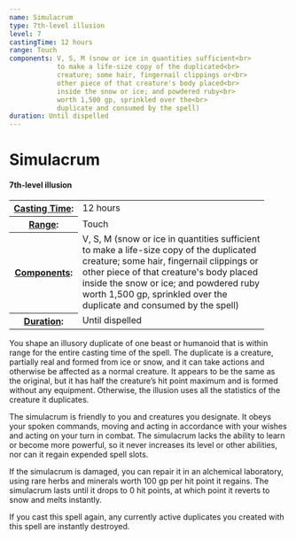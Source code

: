 ```yaml
---
name: Simulacrum
type: 7th-level illusion
level: 7
castingTime: 12 hours
range: Touch
components: V, S, M (snow or ice in quantities sufficient<br>
			to make a life-size copy of the duplicated<br>
			creature; some hair, fingernail clippings or<br>
			other piece of that creature's body placed<br>
			inside the snow or ice; and powdered ruby<br>
			worth 1,500 gp, sprinkled over the<br>
			duplicate and consumed by the spell)
duration: Until dispelled
---
```


Simulacrum
==========

#### 7th-level illusion

<table cellspacing="0" class="statBlock"><tbody><tr><th><a href="/srd/spellcasting/castingASpell.htm#castingtime">Casting Time</a>:</th><td>12 hours</td></tr><tr><th><a href="/srd/spellcasting/castingASpell.htm#range">Range</a>:</th><td>Touch</td></tr><tr><th><a href="/srd/spellcasting/castingASpell.htm#components">Components</a>:</th><td>V, S, M (snow or ice in quantities sufficient<br>to make a life-size copy of the duplicated<br>creature; some hair, fingernail clippings or<br>other piece of that creature's body placed<br>inside the snow or ice; and powdered ruby<br>worth 1,500 gp, sprinkled over the<br>duplicate and consumed by the spell)</td></tr><tr><th><a href="/srd/spellcasting/castingASpell.htm#duration">Duration</a>:</th><td>Until dispelled</td></tr></tbody></table>

You shape an illusory duplicate of one beast or humanoid that is within range for the entire casting time of the spell. The duplicate is a creature, partially real and formed from ice or snow, and it can take actions and otherwise be affected as a normal creature. It appears to be the same as the original, but it has half the creature’s hit point maximum and is formed without any equipment. Otherwise, the illusion uses all the statistics of the creature it duplicates.

The simulacrum is friendly to you and creatures you designate. It obeys your spoken commands, moving and acting in accordance with your wishes and acting on your turn in combat. The simulacrum lacks the ability to learn or become more powerful, so it never increases its level or other abilities, nor can it regain expended spell slots.

If the simulacrum is damaged, you can repair it in an alchemical laboratory, using rare herbs and minerals worth 100 gp per hit point it regains. The simulacrum lasts until it drops to 0 hit points, at which point it reverts to snow and melts instantly.

If you cast this spell again, any currently active duplicates you created with this spell are instantly destroyed.